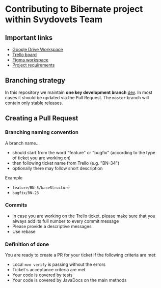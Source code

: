 # Contributing to Bibernate project within Svydovets Team

## Important links
* [Google Drive Workspace](https://drive.google.com/drive/u/0/folders/1CUgg4TeZEbQSS-XSHp2LqBJRtXfZLnF_)
* [Trello board](https://trello.com/b/y3BO8jP6/bibernate-project)
* [Figma workspace](https://www.figma.com/team_invite/redeem/2jzj6x6Zz6Q2V0OlcJctWm)
* [Project requirements](https://docs.google.com/document/d/1aTRPRQ5yPc1nVmUtLfdP68Vh9UbPJ9gJR2_uevkg6GI/edit)

## Branching strategy

In this repository we maintain **one key development branch** [dev](https://github.com/svydovets-bobocode/bibernate/tree/dev). 
In most cases it should be updated via the Pull Request.
The ```master``` branch will contain only stable releases.


## Creating a Pull Request


### Branching naming convention 
A branch name... 
* should start from the word "feature" or "bugfix" (according to the type of ticket you are working on)
* then following ticket name from Trello (e.g. "BN-34")
* optionally there may follow short description

Example

* ```feature/BN-5/baseStructure```
* ```bugfix/BN-23```


### Commits
* In case you are working on the Trello ticket, please make sure that you always add its full number to every commit message
* Please provide a descriptive messages
* Use rebase


### Definition of done
You are ready to create a PR for your ticket if the following criteria are met:
* Local ```mvn verify``` is passing without the errors
* Ticket`s acceptance criteria are met
* Your code is covered by tests
* Your code is covered by JavaDocs on the main methods
